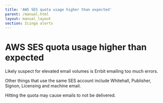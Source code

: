 ```yaml
---
title: 'AWS SES quota usage higher than expected'
parent: /manual.html
layout: manual_layout
section: Icinga alerts
---
```


# AWS SES quota usage higher than expected

Likely suspect for elevated email volumes is Errbit emailing too much errors.

Other things that use the same SES account include Whitehall, Publisher, Signon, Licensing and machine email.

Hitting the quota may cause emails to not be delivered.
